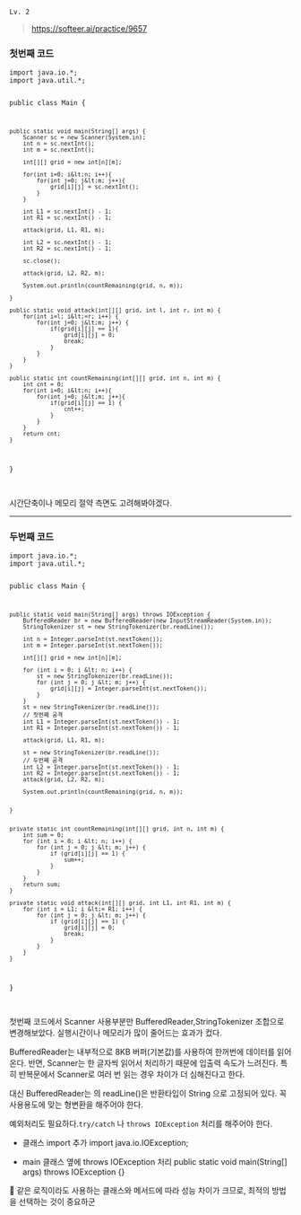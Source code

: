 <p><code>Lv. 2</code></p>
<blockquote>
<p><a href="https://softeer.ai/practice/9657">https://softeer.ai/practice/9657</a></p>
</blockquote>
<h3 id="첫번째-코드">첫번째 코드</h3>
<pre><code>import java.io.*;
import java.util.*;

public class Main {

    public static void main(String[] args) {
        Scanner sc = new Scanner(System.in);
        int n = sc.nextInt();
        int m = sc.nextInt();

        int[][] grid = new int[n][m];

        for(int i=0; i&lt;n; i++){
            for(int j=0; j&lt;m; j++){
                grid[i][j] = sc.nextInt();
            }
        }

        int L1 = sc.nextInt() - 1;
        int R1 = sc.nextInt() - 1;

        attack(grid, L1, R1, m);

        int L2 = sc.nextInt() - 1;
        int R2 = sc.nextInt() - 1;

        sc.close();

        attack(grid, L2, R2, m);

        System.out.println(countRemaining(grid, n, m));

    }

    public static void attack(int[][] grid, int l, int r, int m) {
        for(int i=l; i&lt;=r; i++) {
            for(int j=0; j&lt;m; j++) {
                if(grid[i][j] == 1){
                    grid[i][j] = 0;
                    break;
                }
            }
        }
    }

    public static int countRemaining(int[][] grid, int n, int m) {
        int cnt = 0;
        for(int i=0; i&lt;n; i++){
            for(int j=0; j&lt;m; j++){
                if(grid[i][j] == 1) {
                    cnt++;
                }
            }
        }
        return cnt;
    }


}
</code></pre><p><img alt="" src="https://velog.velcdn.com/images/jaehere/post/f12645d0-114d-420f-b262-156768aecae9/image.png" /></p>
<p>시간단축이나 메모리 절약 측면도 고려해봐야겠다.</p>
<hr />
<h3 id="두번째-코드">두번째 코드</h3>
<pre><code>import java.io.*;
import java.util.*;

public class Main {

    public static void main(String[] args) throws IOException {
        BufferedReader br = new BufferedReader(new InputStreamReader(System.in));
        StringTokenizer st = new StringTokenizer(br.readLine());

        int n = Integer.parseInt(st.nextToken());
        int m = Integer.parseInt(st.nextToken());

        int[][] grid = new int[n][m];

        for (int i = 0; i &lt; n; i++) {
            st = new StringTokenizer(br.readLine());
            for (int j = 0; j &lt; m; j++) {
                grid[i][j] = Integer.parseInt(st.nextToken());
            }
        }
        st = new StringTokenizer(br.readLine());
        // 첫번째 공격
        int L1 = Integer.parseInt(st.nextToken()) - 1;
        int R1 = Integer.parseInt(st.nextToken()) - 1;

        attack(grid, L1, R1, m);

        st = new StringTokenizer(br.readLine());
        // 두번째 공격
        int L2 = Integer.parseInt(st.nextToken()) - 1;
        int R2 = Integer.parseInt(st.nextToken()) - 1;
        attack(grid, L2, R2, m);

        System.out.println(countRemaining(grid, n, m));


    }


    private static int countRemaining(int[][] grid, int n, int m) {
        int sum = 0;
        for (int i = 0; i &lt; n; i++) {
            for (int j = 0; j &lt; m; j++) {
                if (grid[i][j] == 1) {
                    sum++;
                }
            }
        }
        return sum;
    }

    private static void attack(int[][] grid, int L1, int R1, int m) {
        for (int i = L1; i &lt;= R1; i++) {
            for (int j = 0; j &lt; m; j++) {
                if (grid[i][j] == 1) {
                    grid[i][j] = 0;
                    break;
                }
            }
        }
    }

}</code></pre><p><img alt="" src="https://velog.velcdn.com/images/jaehere/post/7c0caea8-cdf4-41c1-bde5-8ccf97b28fe7/image.png" /></p>
<p>첫번째 코드에서 Scanner 사용부분만 BufferedReader,StringTokenizer 조합으로 변경해보았다. 실행시간이나 메모리가 많이 줄어드는 효과가 컸다.</p>
<p>BufferedReader는 내부적으로 8KB 버퍼(기본값)를 사용하여 한꺼번에 데이터를 읽어온다.
반면, Scanner는 한 글자씩 읽어서 처리하기 때문에 입출력 속도가 느려진다.
특히 반복문에서 Scanner로 여러 번 읽는 경우 차이가 더 심해진다고 한다.</p>
<p>대신 BufferedReader는 의 readLine()은 반환타입이 String 으로 고정되어 있다. 
꼭 사용용도에 맞는 형변환을 해주어야 한다.</p>
<p>예외처리도 필요하다.<code>try/catch</code> 나 <code>throws IOException</code> 처리를 해주어야 한다. </p>
<ul>
<li><p>클래스 import 추가
import java.io.IOException; </p>
</li>
<li><p>main 클래스 옆에 throws IOException 처리
public static void main(String[] args) throws IOException {}</p>
</li>
</ul>
<p>🧚 같은 로직이라도 사용하는 클래스와 메서드에 따라 성능 차이가 크므로, 최적의 방법을 선택하는 것이 중요하군</p>